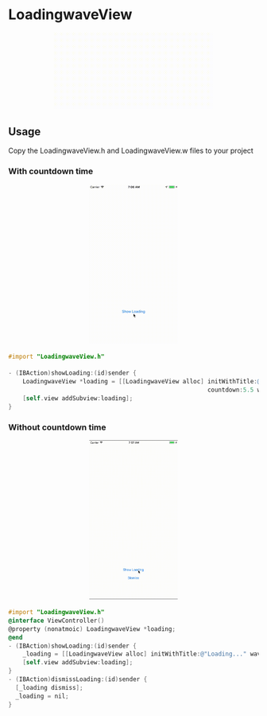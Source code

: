 # LoadingwaveView
<p align="center">
  <img src="https://raw.githubusercontent.com/shion0111/LoadingWaveView/master/wavedetail.gif" width="320"/>
</p>



## Usage
Copy the LoadingwaveView.h and LoadingwaveView.w files to your project

### With countdown time 
<p align="center">
  <img src="https://raw.githubusercontent.com/shion0111/LoadingWaveView/master/wave.gif" height="320"/>
</p>

```objective-c
#import "LoadingwaveView.h" 
    
- (IBAction)showLoading:(id)sender {
    LoadingwaveView *loading = [[LoadingwaveView alloc] initWithTitle:@"Loading..." 
                                                        countdown:5.5 waveColor:UIColor.purpleColor] ;
    [self.view addSubview:loading];
}
```
### Without countdown time
<p align="center">
  <img src="https://raw.githubusercontent.com/shion0111/LoadingWaveView/master/wave1.gif" height="320"/>
</p>

```objective-c
#import "LoadingwaveView.h" 
@interface ViewController()
@property (nonatmoic) LoadingwaveView *loading;
@end
- (IBAction)showLoading:(id)sender {
    _loading = [[LoadingwaveView alloc] initWithTitle:@"Loading..." waveColor:UIColor.purpleColor] ;
    [self.view addSubview:loading];
}
- (IBAction)dismissLoading:(id)sender {
  [_loading dismiss];
  _loading = nil;
}
```
